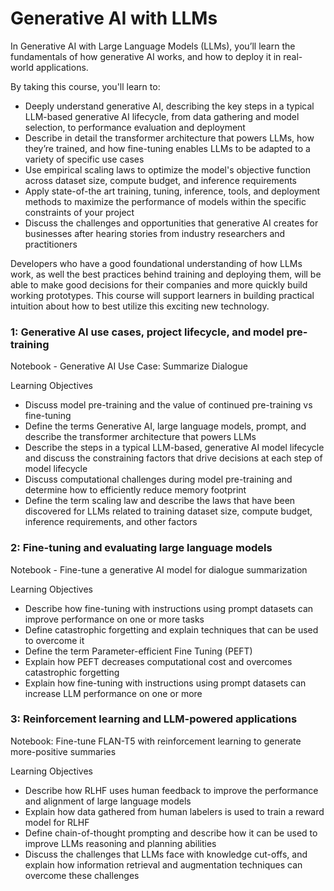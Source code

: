 # Generative AI with LLMs
In Generative AI with Large Language Models (LLMs), you’ll learn the fundamentals of how generative AI works, and how to deploy it in real-world applications.

By taking this course, you'll learn to:

* Deeply understand generative AI, describing the key steps in a typical LLM-based generative AI lifecycle, from data gathering and model selection, to performance evaluation and deployment
* Describe in detail the transformer architecture that powers LLMs, how they’re trained, and how fine-tuning enables LLMs to be adapted to a variety of specific use cases
* Use empirical scaling laws to optimize the model's objective function across dataset size, compute budget, and inference requirements
* Apply state-of-the art training, tuning, inference, tools, and deployment methods to maximize the performance of models within the specific constraints of your project
* Discuss the challenges and opportunities that generative AI creates for businesses after hearing stories from industry researchers and practitioners

Developers who have a good foundational understanding of how LLMs work, as well the best practices behind training and deploying them, will be able to make good decisions for their companies and more quickly build working prototypes. This course will support learners in building practical intuition about how to best utilize this exciting new technology.

### 1: Generative AI use cases, project lifecycle, and model pre-training

Notebook - Generative AI Use Case: Summarize Dialogue

Learning Objectives
* Discuss model pre-training and the value of continued pre-training vs fine-tuning
* Define the terms Generative AI, large language models, prompt, and describe the transformer architecture that powers LLMs
* Describe the steps in a typical LLM-based, generative AI model lifecycle and discuss the constraining factors that drive decisions at each step of model lifecycle
* Discuss computational challenges during model pre-training and determine how to efficiently reduce memory footprint
* Define the term scaling law and describe the laws that have been discovered for LLMs related to training dataset size, compute budget, inference requirements, and other factors
  
### 2: Fine-tuning and evaluating large language models

Notebook - Fine-tune a generative AI model for dialogue summarization

Learning Objectives
* Describe how fine-tuning with instructions using prompt datasets can improve performance on one or more tasks
* Define catastrophic forgetting and explain techniques that can be used to overcome it
* Define the term Parameter-efficient Fine Tuning (PEFT)
* Explain how PEFT decreases computational cost and overcomes catastrophic forgetting
* Explain how fine-tuning with instructions using prompt datasets can increase LLM performance on one or more
  
### 3: Reinforcement learning and LLM-powered applications

Notebook: Fine-tune FLAN-T5 with reinforcement learning to generate more-positive summaries

Learning Objectives
* Describe how RLHF uses human feedback to improve the performance and alignment of large language models
* Explain how data gathered from human labelers is used to train a reward model for RLHF
* Define chain-of-thought prompting and describe how it can be used to improve LLMs reasoning and planning abilities
* Discuss the challenges that LLMs face with knowledge cut-offs, and explain how information retrieval and augmentation techniques can overcome these challenges
